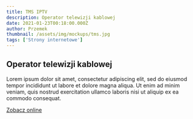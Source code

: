 ```yaml
---
title: TMS IPTV
description: Operator telewizji kablowej 
date: 2021-01-23T00:18:00.000Z
author: Przemek
thumbnail: /assets/img/mockups/tms.jpg
tags: ['Strony internetowe']
---
```


## Operator telewizji kablowej 

Lorem ipsum dolor sit amet, consectetur adipiscing elit, sed do eiusmod tempor incididunt ut labore et dolore magna aliqua. Ut enim ad minim veniam, quis nostrud exercitation ullamco laboris nisi ut aliquip ex ea commodo consequat. 

<a href="https://staltom.com.pl/" title="Zobacz online" target="_blank" class="button">Zobacz online</a>